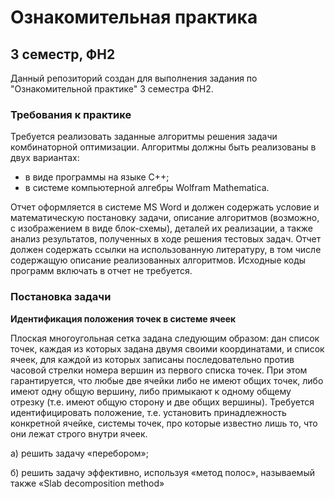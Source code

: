 # Ознакомительная практика
## 3 семестр, ФН2
Данный репозиторий создан для выполнения задания по "Ознакомительной практике" 3 семестра ФН2.

### Требования к практике

Требуется реализовать заданные алгоритмы решения задачи комбинаторной оптимизации.
Алгоритмы должны быть реализованы в двух вариантах:
- в виде программы на языке C++;
- в системе компьютерной алгебры Wolfram Mathematica.

Отчет оформляется в системе MS Word и должен содержать условие и математическую
постановку задачи, описание алгоритмов (возможно, с изображением в виде блок-схемы),
деталей их реализации, а также анализ результатов, полученных в ходе решения тестовых
задач. Отчет должен содержать ссылки на использованную литературу, в том числе
содержащую описание реализованных алгоритмов. Исходные коды программ включать в
отчет не требуется.

### Постановка задачи
**Идентификация положения точек в системе ячеек**

Плоская многоугольная сетка задана следующим образом: дан список точек, каждая из
которых задана двумя своими координатами, и список ячеек, для каждой из которых записаны
последовательно против часовой стрелки номера вершин из первого списка точек. При этом
гарантируется, что любые две ячейки либо не имеют общих точек, либо имеют одну общую
вершину, либо примыкают к одному общему отрезку (т.е. имеют общую сторону и две общих
вершины).
Требуется идентифицировать положение, т.е. установить принадлежность конкретной
ячейке, системы точек, про которые известно лишь то, что они лежат строго внутри ячеек.

а) решить задачу «перебором»;

б) решить задачу эффективно, используя «метод полос», называемый также «Slab
decomposition method»
